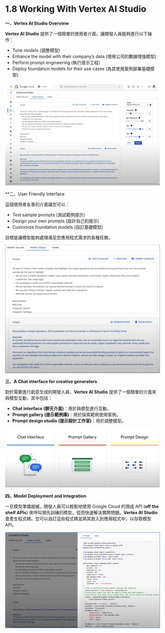 # 1.8 Working With Vertex AI Studio


**一、Vertex AI Studio Overview**

**Vertex AI Studio** 提供了一個簡單的使用者介面，讓開發人員能夠進行以下操作：

- Tune models (調整模型)
- Enhance the model with their company’s data (使用公司的數據增強模型)
- Perform prompt engineering (執行提示工程)
- Deploy foundation models for their use cases (為其使用案例部署基礎模型)

![gh](https://raw.githubusercontent.com/SeanChenR/img_gif/main/myimage/1742183146000xyvk02.png)


**二、User Friendly Interface

這個使用者友善的介面讓您可以：

- Test sample prompts (測試範例提示)
- Design your own prompts (設計自己的提示)
- Customize foundation models (自訂基礎模型)

目標是讓模型能夠處理滿足您應用程式需求的各種任務。

![gh](https://raw.githubusercontent.com/SeanChenR/img_gif/main/myimage/1742183205000ucjopx.png)

**三、A Chat interface for creative generators**

對於需要進行創意生成的開發人員，**Vertex AI Studio** 提供了一個簡單的介面來與模型互動，其中包括：

- **Chat interface (聊天介面)**：用於與模型進行互動。
- **Prompt gallery (提示範例庫)**：用於探索範例使用案例。
- **Prompt design studio (提示設計工作室)**：用於調整模型。

![gh](https://raw.githubusercontent.com/SeanChenR/img_gif/main/myimage/1742183293000rv7w4r.png)

**四、Model Deployment and Integration**

一旦模型準備就緒，開發人員可以輕鬆地使用 Google Cloud 的現成 API (**off the shelf APIs**) 來呼叫預先訓練的模型，從而快速解決實際問題。**Vertex AI Studio** 會產生程式碼，您可以自訂這些程式碼並將其嵌入到應用程式中，以存取模型 API。

![gh](https://raw.githubusercontent.com/SeanChenR/img_gif/main/myimage/17421834050003dnzyx.png)


